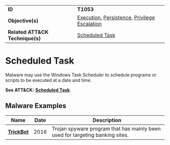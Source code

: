 |||
|---------|------------------------|
|**ID**|**T1053**|
|**Objective(s)**| [Execution](https://github.com/MBCProject/mbc-markdown/tree/master/execution), [Persistence](https://github.com/MBCProject/mbc-markdown/tree/master/persistence), [Privilege Escalation](https://github.com/MBCProject/mbc-markdown/tree/master/privilege-escalation)|
|**Related ATT&CK Technique(s)**|[Scheduled Task](https://attack.mitre.org/techniques/T1053/)|


Scheduled Task
==============
Malware may use the Windows Task Scheduler to schedule programs or scripts to be executed at a date and time.

**See ATT&CK:** [**Scheduled Task**](https://attack.mitre.org/techniques/T1053/).

Malware Examples
----------------
|Name|Date|Description|
|-----------------------------|-----------|-----------------------------|
|[**TrickBot**](https://github.com/MBCProject/mbc-markdown/tree/master/xample-malware/trickbot.md)|2016|Trojan spyware program that has mainly been used for targeting banking sites.|
